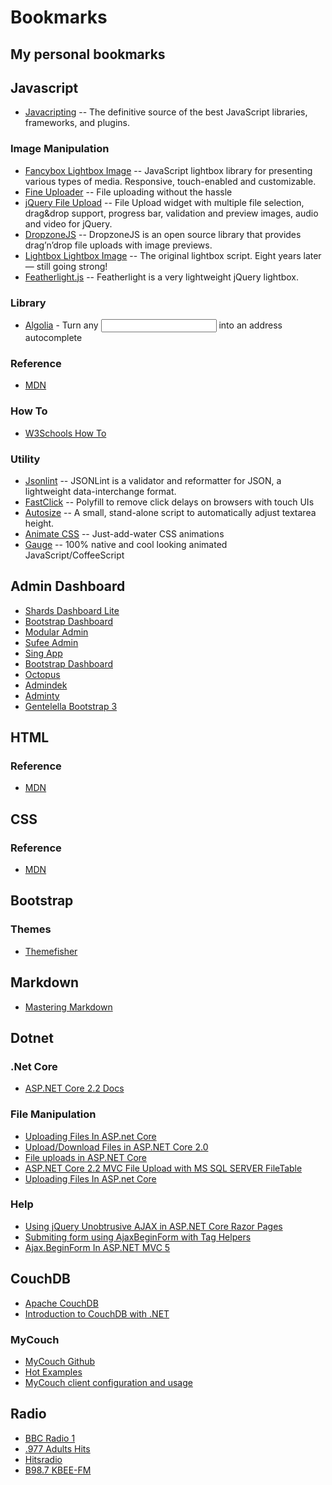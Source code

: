 # Bookmarks

## My personal bookmarks

## Javascript
* [Javacripting](https://www.javascripting.com/?sort=rating) -- The definitive source of the best 
JavaScript libraries, frameworks, and plugins.
### Image Manipulation
* [Fancybox Lightbox Image](http://fancyapps.com/fancybox/3/) -- JavaScript lightbox library for presenting various types of media. 
Responsive, touch-enabled and customizable.
* [Fine Uploader](https://fineuploader.com/) -- File uploading without the hassle
* [jQuery File Upload](https://blueimp.github.io/jQuery-File-Upload/index.html) -- File Upload widget with multiple file selection, drag&drop support, progress bar, validation and preview images, audio and video for jQuery.
* [DropzoneJS](https://www.dropzonejs.com/) -- DropzoneJS is an open source library that provides drag’n’drop file uploads with image previews.
* [Lightbox Lightbox Image](https://lokeshdhakar.com/projects/lightbox2/#examples) -- The original lightbox script. 
Eight years later — still going strong!
* [Featherlight.js](https://noelboss.github.io/featherlight/) -- Featherlight is a very lightweight jQuery lightbox.
### Library
* [Algolia](https://community.algolia.com/places/) - Turn any <input> into an address autocomplete

### Reference
* [MDN](https://developer.mozilla.org/pt-PT/docs/Web/JavaScript)

### How To
* [W3Schools How To](https://www.w3schools.com/howto/howto_js_lightbox.asp)

### Utility
* [Jsonlint](https://jsonlint.com/) -- JSONLint is a validator and reformatter for JSON, a lightweight data-interchange format.
* [FastClick](https://labs.ft.com/fastclick/) -- Polyfill to remove click delays on browsers with touch UIs
* [Autosize](http://www.jacklmoore.com/autosize/) -- A small, stand-alone script to automatically adjust textarea height.
* [Animate CSS](https://daneden.github.io/animate.css/) -- Just-add-water CSS animations
* [Gauge](http://bernii.github.io/gauge.js/) -- 100% native and cool looking animated JavaScript/CoffeeScript

## Admin Dashboard
* [Shards Dashboard Lite](https://designrevision.com/downloads/shards-dashboard-lite/)
* [Bootstrap Dashboard](https://demo.bootstrapious.com/dashboard/1-4-4/index.html)
* [Modular Admin](https://modularcode.io/modular-admin-html/index.html)
* [Sufee Admin](https://colorlib.com/polygon/sufee/forms-basic.html)
* [Sing App](https://flatlogic.github.io/sing-app/index.html)
* [Bootstrap Dashboard](http://demo.bootstrapious.com/admin/)
* [Octopus](https://colorlib.com/polygon/octopus/ui-elements-lightbox.html)
* [Admindek](https://colorlib.com//polygon/admindek/default/alert.html)
* [Adminty](https://colorlib.com//polygon/adminty/default/alert.html)
* [Gentelella Bootstrap 3](https://colorlib.com/polygon/gentelella/general_elements.html#)

## HTML
### Reference
* [MDN](https://developer.mozilla.org/en-US/docs/Glossary/HTML)

## CSS
### Reference
* [MDN](https://developer.mozilla.org/en-US/docs/Glossary/CSS)

## Bootstrap
### Themes
* [Themefisher](https://themefisher.com/products/category/bootstrap-4/)

## Markdown
* [Mastering Markdown](https://guides.github.com/features/mastering-markdown/)

## Dotnet
### .Net Core
* [ASP.NET Core 2.2 Docs](https://docs.microsoft.com/en-us/aspnet/core/?view=aspnetcore-2.2)

### File Manipulation
* [Uploading Files In ASP.net Core](https://dotnetcoretutorials.com/2017/03/12/uploading-files-asp-net-core)
* [Upload/Download Files in ASP.NET Core 2.0](https://www.codeproject.com/Articles/1203408/Upload-Download-Files-in-ASP-NET-Core)
* [File uploads in ASP.NET Core](https://docs.microsoft.com/en-us/aspnet/core/mvc/models/file-uploads?view=aspnetcore-2.2)
* [ASP.NET Core 2.2 MVC File Upload with MS SQL SERVER FileTable](https://damienbod.com/2015/12/05/asp-net-5-mvc-6-file-upload-with-ms-sql-server-filetable/)
* [Uploading Files In ASP.net Core](https://dotnetcoretutorials.com/2017/03/12/uploading-files-asp-net-core)

### Help
* [Using jQuery Unobtrusive AJAX in ASP.NET Core Razor Pages](https://www.learnrazorpages.com/razor-pages/ajax/unobtrusive-ajax)
* [Submiting form using AjaxBeginForm with Tag Helpers](https://stackoverflow.com/questions/35202804/submitting-a-razor-form-using-jquery-ajax-in-mvc6-using-the-built-in-functionali)
* [Ajax.BeginForm In ASP.NET MVC 5](https://www.c-sharpcorner.com/UploadFile/0c1bb2/ajax-beginform-in-Asp-Net-mvc-5/)

## CouchDB
* [Apache CouchDB](http://couchdb.apache.org/)
* [Introduction to CouchDB with .NET](https://dotnetcodr.com/2017/05/15/introduction-to-couchdb-with-net-part-1-foundations-and-setup/)
### MyCouch
* [MyCouch Github](https://github.com/danielwertheim/MyCouch)
* [Hot Examples](https://csharp.hotexamples.com/examples/MyCouch/MyCouchClient/-/php-mycouchclient-class-examples.html)
* [MyCouch client configuration and usage](https://stackoverflow.com/questions/24796300/mycouch-client-configuration-and-usage)

## Radio
* [BBC Radio 1](https://www.bbc.co.uk/radio1)
* [.977 Adults Hits](https://tunein.com/radio/977-Adult-Hits-s48941/)
* [Hitsradio](https://www.hitsradio.com/#/)
* [B98.7 KBEE-FM](http://www.b987.com/)
